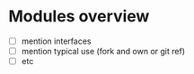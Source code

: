 # Modules overview

- [ ] mention interfaces
- [ ] mention typical use (fork and own or git ref)
- [ ] etc
